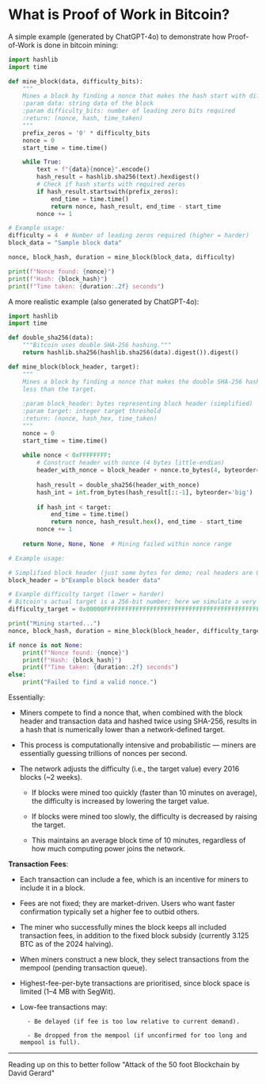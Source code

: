 # What is Proof of Work in Bitcoin?

A simple example (generated by ChatGPT-4o) to demonstrate how Proof-of-Work is done in bitcoin mining:

```python
import hashlib
import time

def mine_block(data, difficulty_bits):
    """
    Mines a block by finding a nonce that makes the hash start with difficulty_bits zeros.
    :param data: string data of the block
    :param difficulty_bits: number of leading zero bits required
    :return: (nonce, hash, time_taken)
    """
    prefix_zeros = '0' * difficulty_bits
    nonce = 0
    start_time = time.time()

    while True:
        text = f"{data}{nonce}".encode()
        hash_result = hashlib.sha256(text).hexdigest()
        # Check if hash starts with required zeros
        if hash_result.startswith(prefix_zeros):
            end_time = time.time()
            return nonce, hash_result, end_time - start_time
        nonce += 1

# Example usage:
difficulty = 4  # Number of leading zeros required (higher = harder)
block_data = "Sample block data"

nonce, block_hash, duration = mine_block(block_data, difficulty)

print(f"Nonce found: {nonce}")
print(f"Hash: {block_hash}")
print(f"Time taken: {duration:.2f} seconds")

```

A more realistic example (also generated by ChatGPT-4o):

```python
import hashlib
import time

def double_sha256(data):
    """Bitcoin uses double SHA-256 hashing."""
    return hashlib.sha256(hashlib.sha256(data).digest()).digest()

def mine_block(block_header, target):
    """
    Mines a block by finding a nonce that makes the double SHA-256 hash
    less than the target.
    
    :param block_header: bytes representing block header (simplified)
    :param target: integer target threshold
    :return: (nonce, hash_hex, time_taken)
    """
    nonce = 0
    start_time = time.time()
    
    while nonce < 0xFFFFFFFF:
        # Construct header with nonce (4 bytes little-endian)
        header_with_nonce = block_header + nonce.to_bytes(4, byteorder='little')
        
        hash_result = double_sha256(header_with_nonce)
        hash_int = int.from_bytes(hash_result[::-1], byteorder='big')  # Bitcoin uses little-endian hash display
        
        if hash_int < target:
            end_time = time.time()
            return nonce, hash_result.hex(), end_time - start_time
        nonce += 1
        
    return None, None, None  # Mining failed within nonce range

# Example usage:

# Simplified block header (just some bytes for demo; real headers are 80 bytes)
block_header = b"Example block header data"  

# Example difficulty target (lower = harder)
# Bitcoin's actual target is a 256-bit number; here we simulate a very high target for demo.
difficulty_target = 0x00000FFFFFFFFFFFFFFFFFFFFFFFFFFFFFFFFFFFFFFFFFFFFFFFFFFFFFFFFFFF

print("Mining started...")
nonce, block_hash, duration = mine_block(block_header, difficulty_target)

if nonce is not None:
    print(f"Nonce found: {nonce}")
    print(f"Hash: {block_hash}")
    print(f"Time taken: {duration:.2f} seconds")
else:
    print("Failed to find a valid nonce.")
```

Essentially:

- Miners compete to find a nonce that, when combined with the block header and transaction data and hashed twice using SHA-256, results in a hash that is numerically lower than a network-defined target.

- This process is computationally intensive and probabilistic — miners are essentially guessing trillions of nonces per second.

- The network adjusts the difficulty (i.e., the target value) every 2016 blocks (~2 weeks).

    - If blocks were mined too quickly (faster than 10 minutes on average), the difficulty is increased by lowering the target value.

    - If blocks were mined too slowly, the difficulty is decreased by raising the target.

    - This maintains an average block time of 10 minutes, regardless of how much computing power joins the network.

**Transaction Fees**:

- Each transaction can include a fee, which is an incentive for miners to include it in a block.

- Fees are not fixed; they are market-driven. Users who want faster confirmation typically set a higher fee to outbid others.

- The miner who successfully mines the block keeps all included transaction fees, in addition to the fixed block subsidy (currently 3.125 BTC as of the 2024 halving).

- When miners construct a new block, they select transactions from the mempool (pending transaction queue).

- Highest-fee-per-byte transactions are prioritised, since block space is limited (1–4 MB with SegWit).

- Low-fee transactions may:

        - Be delayed (if fee is too low relative to current demand).

        - Be dropped from the mempool (if unconfirmed for too long and mempool is full).

--- 

Reading up on this to better follow "Attack of the 50 foot Blockchain by David Gerard"